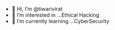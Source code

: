 - 👋 Hi, I’m @tiwarivirat
- 👀 I’m interested in ...Ethical Hacking
- 🌱 I’m currently learning ...CyberSecurity

<!---
tiwarivirat/tiwarivirat is a ✨ special ✨ repository because its `README.md` (this file) appears on your GitHub profile.
You can click the Preview link to take a look at your changes.
--->
